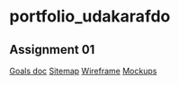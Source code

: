 # portfolio_udakarafdo

## Assignment 01

[Goals doc](https://docs.google.com/document/d/1tc4N3KMrtNhTPu3ggk18ASXKIbmTiqatrdUTBdVkR7c/edit?usp=sharing)
[Sitemap](https://www.gloomaps.com/vamEhg6pWG)
[Wireframe](https://drive.google.com/file/d/1bO7uHbuMVTqYONEuWTMyLT5xCpaGXAAN/view?usp=sharing)
[Mockups](https://www.figma.com/design/bnbSCaq9X9dFQ9U3ZRRezH/PORTFOLIYO?node-id=20-13&t=nmrHu2HIIAjwTPaI-1)